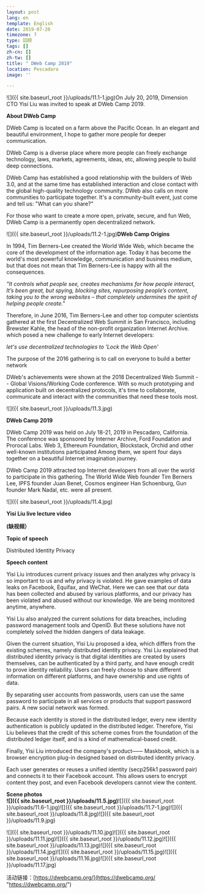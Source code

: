 ```yaml
---
layout: post
lang: en
template: English
date: 2019-07-20
timezone: 7
type: 回顾
tags: []
zh-cn: []
zh-tw: []
title: " DWeb Camp 2019"
location: Pescadaro
image: ''

---
```

![]({{ site.baseurl_root }}/uploads/11.1-1.jpg)On July 20, 2019, Dimension CTO Yisi Liu was invited to speak at DWeb Camp 2019.

**About DWeb Camp**

DWeb Camp is located on a farm above the Pacific Ocean. In an elegant and beautiful environment, I hope to gather more people for deeper communication.

DWeb Camp is a diverse place where more people can freely exchange technology, laws, markets, agreements, ideas, etc, allowing people to build deep connections.

DWeb Camp has established a good relationship with the builders of Web 3.0, and at the same time has established interaction and close contact with the global high-quality technology community. DWeb also calls on more communities to participate together. It's a community-built event, just come and tell us: "What can you share?"

For those who want to create a more open, private, secure, and fun Web, DWeb Camp is a permanently open decentralized network.

![]({{ site.baseurl_root }}/uploads/11.2-1.jpg)**DWeb Camp Origins**

In 1994, Tim Berners-Lee created the World Wide Web, which became the core of the development of the information age. Today it has become the world's most powerful knowledge, communication and business medium, but that does not mean that Tim Berners-Lee is happy with all the consequences.

_"It controls what people see, creates mechanisms for how people interact, It’s been great, but spying, blocking sites, repurposing people’s content, taking you to the wrong websites – that completely undermines the spirit of helping people create."_

Therefore, in June 2016, Tim Berners-Lee and other top computer scientists gathered at the first Decentralized Web Summit in San Francisco, including Brewster Kahle, the head of the non-profit organization Internet Archive. which posed a new challenge to early Internet developers:

_let's use decentralized technologies to 'Lock the Web Open'_

The purpose of the 2016 gathering is to call on everyone to build a better network

DWeb's achievements were shown at the 2018 Decentralized Web Summit -- Global Visions/Working Code conference. With so much prototyping and application built on decentralized protocols, it's time to collaborate, communicate and interact with the communities that need these tools most.

![]({{ site.baseurl_root }}/uploads/11.3.jpg)

**DWeb Camp 2019**

DWeb Camp 2019 was held on July 18-21, 2019 in Pescadaro, California. The conference was sponsored by Interner Archive, Ford Foundation and Prorocal Labs. Web 3, Ethereum Foundation, Blockstack, Orchid and other well-known institutions participated Among them, we spent four days together on a beautiful Internet imagination journey.

DWeb Camp 2019 attracted top Internet developers from all over the world to participate in this gathering. The World Wide Web founder Tim Berners Lee, IPFS founder Juan Benet, Cosmos engineer Han Schoenburg, Gun founder Mark Nadal, etc. were all present.

![]({{ site.baseurl_root }}/uploads/11.4.jpg)

**Yisi Liu live lecture video**

**(缺视频）**

**Topic of speech**

Distributed Identity Privacy

**Speech content**

Yisi Liu introduces current privacy issues and then analyzes why privacy is so important to us and why privacy is violated. He gave examples of data leaks on Facebook, Equifax, and WeChat. Here we can see that our data has been collected and abused by various platforms, and our privacy has been violated and abused without our knowledge. We are being monitored anytime, anywhere.

Yisi Liu also analyzed the current solutions for data breaches, including password management tools and OpenID. But these solutions have not completely solved the hidden dangers of data leakage.

Given the current situation, Yisi Liu proposed a idea, which differs from the existing schemes, namely distributed identity privacy. Yisi Liu explained that distributed identity privacy is that digital identities are created by users themselves, can be authenticated by a third party, and have enough credit to prove identity reliability. Users can freely choose to share different information on different platforms, and have ownership and use rights of data.

By separating user accounts from passwords, users can use the same password to participate in all services or products that support password pairs. A new social network was formed.

Because each identity is stored in the distributed ledger, every new identity authentication is publicly updated in the distributed ledger. Therefore, Yisi Liu believes that the credit of this scheme comes from the foundation of the distributed ledger itself, and is a kind of mathematical-based credit.

Finally, Yisi Liu introduced the company's product—— Maskbook, which is a browser encryption plug-in designed based on distributed identity privacy.

Each user generates or reuses a unified identity (secp256k1 password pair) and connects it to their Facebook account. This allows users to encrypt content they post, and even Facebook developers cannot view the content.

**Scene photos  
![]({{ site.baseurl_root }}/uploads/11.5.jpg)**![]({{ site.baseurl_root }}/uploads/11.6-1.jpg)![]({{ site.baseurl_root }}/uploads/11.7-1.jpg)![]({{ site.baseurl_root }}/uploads/11.8.jpg)![]({{ site.baseurl_root }}/uploads/11.9.jpg)

![]({{ site.baseurl_root }}/uploads/11.10.jpg)![]({{ site.baseurl_root }}/uploads/11.11.jpg)![]({{ site.baseurl_root }}/uploads/11.12.jpg)![]({{ site.baseurl_root }}/uploads/11.13.jpg)![]({{ site.baseurl_root }}/uploads/11.14.jpg)![]({{ site.baseurl_root }}/uploads/11.15.jpg)![]({{ site.baseurl_root }}/uploads/11.16.jpg)![]({{ site.baseurl_root }}/uploads/11.17.jpg)

活动链接：[https://dwebcamp.org/](https://dwebcamp.org/ "https://dwebcamp.org/")